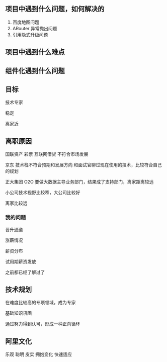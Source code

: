## 项目中遇到什么问题，如何解决的
1. 百度地图问题
2. ARouter 异常抛出问题
3. 引用隐式升级问题


## 项目中遇到什么难点


## 组件化遇到什么问题


## 目标

技术专家

稳定

离家近



## 离职原因

国联资产   彩票 互联网借贷 不符合市场发展      

京东    技术栈不符合预期和发展方向             和面试官聊过现在使用的技术，比较符合自己的规划

正大集团  O2O 要做大数据主导业务部门，结果成了支持部门，离家距离较远     

小公司技术视野比较窄，大公司比较好

离家比较远


### 我的问题

晋升通道

涨薪情况

薪资分布

试用期薪资发放

之前都已经了解过了


## 技术规划

在难度比较高的专项领域，成为专家

基础知识巩固

通过努力得到认可，形成一种正向循环

## 阿里文化
乐观 聪明 皮实 拥抱变化 快速适应